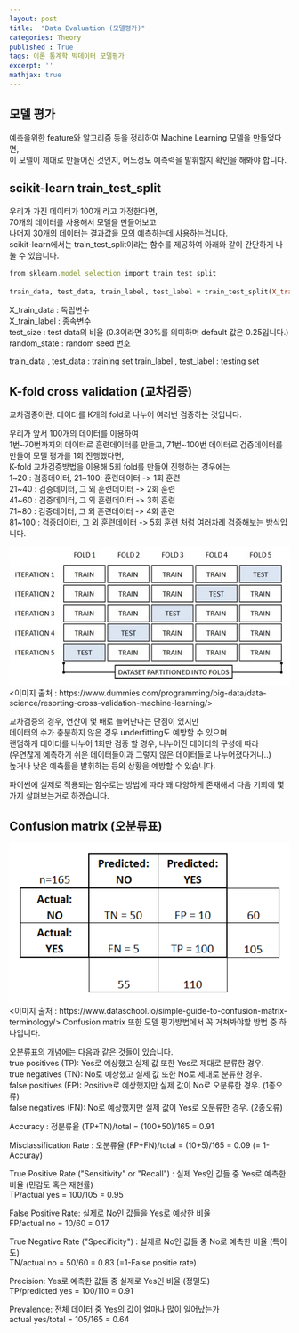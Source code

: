 ```yaml
---
layout: post
title:  "Data Evaluation (모델평가)"
categories: Theory
published : True
tags: 이론 통계학 빅데이터 모델평가
excerpt: ''
mathjax: true
---
```



## 모델 평가
예측을위한 feature와 알고리즘 등을 정리하여 Machine Learning 모델을 만들었다면,  
이 모델이 제대로 만들어진 것인지, 어느정도 예측력을 발휘할지 확인을 해봐야 합니다. 


## scikit-learn train_test_split
우리가 가진 데이터가 100개 라고 가정한다면,  
70개의 데이터를 사용해서 모델을 만들어보고  
나머지 30개의 데이터는 결과값을 모의 예측하는데 사용하는겁니다.  
scikit-learn에서는 train_test_split이라는 함수를 제공하여 아래와 같이 간단하게 나눌 수 있습니다.

```Ruby
from sklearn.model_selection import train_test_split

train_data, test_data, train_label, test_label = train_test_split(X_train_data, X_train_label, test_size = 0.3, random_state=0)
```

X_train_data : 독립변수  
X_train_label : 종속변수  
test_size : test data의 비율 (0.3이라면 30%를 의미하며 default 값은 0.25입니다.)  
random_state : random seed 번호  

train_data , test_data : training set 
train_label , test_label : testing set  


## K-fold cross validation (교차검증)  
교차검증이란, 데이터를 K개의 fold로 나누어 여러번 검증하는 것입니다.  

우리가 앞서 100개의 데이터를 이용하여  
1번~70번까지의 데이터로 훈련데이터를 만들고, 71번~100번 데이터로 검증데이터를 만들어 모델 평가를 1회 진행했다면,  
K-fold 교차검증방법을 이용해 5회 fold를 만들어 진행하는 경우에는  
1~20 : 검증데이터, 21~100: 훈련데이터 -> 1회 훈련  
21~40 : 검증데이터, 그 외 훈련데이터 -> 2회 훈련  
41~60 : 검증데이터, 그 외 훈련데이터 -> 3회 훈련  
71~80 : 검증데이터, 그 외 훈련데이터 -> 4회 훈련  
81~100 : 검증데이터, 그 외 훈련데이터 -> 5회 훈련 처럼 여러차례 검증해보는 방식입니다.  

<img src= "/images/modelevaluation.jpg" width="600">  
<이미지 출처 : https://www.dummies.com/programming/big-data/data-science/resorting-cross-validation-machine-learning/>  

교차검증의 경우, 연산이 몇 배로 늘어난다는 단점이 있지만  
데이터의 수가 충분하지 않은 경우 underfitting도 예방할 수 있으며  
랜덤하게 데이터를 나누어 1회만 검증 할 경우, 나누어진 데이터의 구성에 따라  
(우연찮게 예측하기 쉬운 데이터들이과 그렇지 않은 데이터들로 나누어졌다거나..)  
높거나 낮은 예측률을 발휘하는 등의 상황을 예방할 수 있습니다.  

파이썬에 실제로 적용되는 함수로는 방법에 따라 꽤 다양하게 존재해서 다음 기회에 몇 가지 살펴보는거로 하겠습니다.  


## Confusion matrix (오분류표)  

<img src = "/images/modelevaluation-2.png" width="600">  
<이미지 출처 : https://www.dataschool.io/simple-guide-to-confusion-matrix-terminology/>   
Confusion matrix 또한 모델 평가방법에서 꼭 거쳐봐야할 방법 중 하나입니다.  

오분류표의 개념에는 다음과 같은 것들이 있습니다.  
true positives (TP): Yes로 예상했고 실제 값 또한 Yes로 제대로 분류한 경우.  
true negatives (TN): No로 예상했고 실제 값 또한 No로 제대로 분류한 경우.  
false positives (FP): Positive로 예상했지만 실제 값이 No로 오분류한 경우. (1종오류)  
false negatives (FN): No로 예상했지만 실제 값이 Yes로 오분류한 경우. (2종오류)  

Accuracy : 정분류율
(TP+TN)/total = (100+50)/165 = 0.91  

Misclassification Rate : 오분류율
(FP+FN)/total = (10+5)/165 = 0.09  (= 1-Accuray)  

True Positive Rate ("Sensitivity" or "Recall") : 실제 Yes인 값들 중 Yes로 예측한 비율 (민감도 혹은 재현률)  
TP/actual yes = 100/105 = 0.95  

False Positive Rate: 실제로 No인 값들을 Yes로 예상한 비율  
FP/actual no = 10/60 = 0.17  

True Negative Rate ("Specificity") : 실제로 No인 값들 중 No로 예측한 비율 (특이도)  
TN/actual no = 50/60 = 0.83 (=1-False positie rate)  

Precision: Yes로 예측한 값들 중 실제로 Yes인 비율 (정밀도)  
TP/predicted yes = 100/110 = 0.91  

Prevalence: 전체 데이터 중 Yes의 값이 얼마나 많이 일어났는가  
actual yes/total = 105/165 = 0.64  
